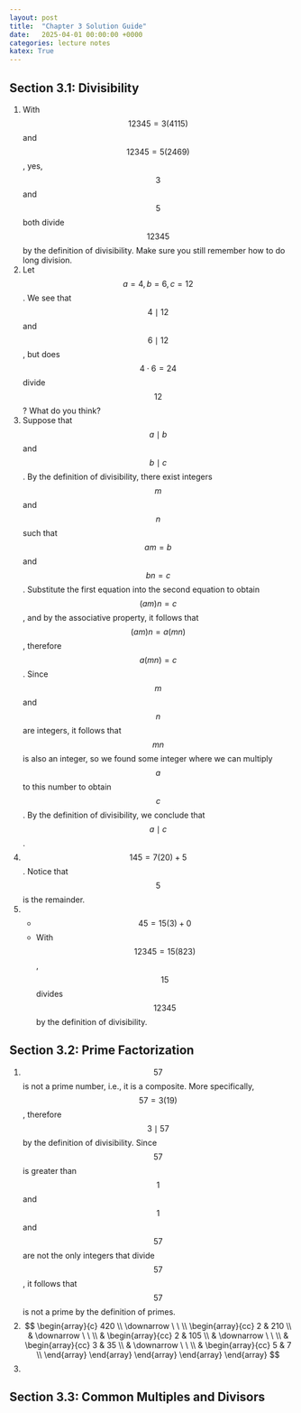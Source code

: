 ```yaml
---
layout: post
title:  "Chapter 3 Solution Guide"
date:   2025-04-01 00:00:00 +0000
categories: lecture notes
katex: True
---
```


## Section 3.1: Divisibility
1. With $$12345 = 3(4115)$$ and $$12345 = 5(2469)$$, yes, $$3$$ and $$5$$ both divide $$12345$$ by the definition of divisibility. Make sure you still remember how to do long division.
2. Let $$a = 4, b=6, c=12$$. We see that $$4 \mid 12$$ and $$6 \mid 12$$, but does $$4 \cdot 6 = 24$$ divide $$12$$? What do you think?
3. Suppose that $$a \mid b$$ and $$b \mid c$$. By the definition of divisibility, there exist integers $$m$$ and $$n$$ such that $$am = b$$ and $$bn = c$$. Substitute the first equation into the second equation to obtain $$(am)n = c$$, and by the associative property, it follows that $$(am)n = a(mn)$$, therefore $$a(mn) = c$$. Since $$m$$ and $$n$$ are integers, it follows that $$mn$$ is also an integer, so we found some integer where we can multiply $$a$$ to this number to obtain $$c$$. By the definition of divisibility, we conclude that $$a \mid c$$.
4. $$145 = 7(20) + 5$$. Notice that $$5$$ is the remainder.
5.  - $$45 = 15(3) + 0$$
    - With $$12345 = 15(823)$$, $$15$$ divides $$12345$$ by the definition of divisibility.

## Section 3.2: Prime Factorization

1. $$57$$ is not a prime number, i.e., it is a composite. More specifically, $$57 = 3(19)$$, therefore $$3 \mid 57$$ by the definition of divisibility. Since $$57$$ is greater than $$1$$ and $$1$$ and $$57$$ are not the only integers that divide $$57$$, it follows that $$57$$ is not a prime by the definition of primes.
2. 
    $$
    \begin{array}{c}
        420 \\
        \downarrow \ \ \\
        \begin{array}{cc}
            2 & 210 \\
            & \downarrow \ \ \\
            & \begin{array}{cc}
                2 & 105 \\
                & \downarrow \ \ \\
                & \begin{array}{cc}
                    3 & 35 \\
                    & \downarrow \ \ \\
                    & \begin{array}{cc}
                        5 & 7 \\
                    \end{array}
                \end{array}
            \end{array}
        \end{array}
    \end{array}
    $$
3. 


## Section 3.3: Common Multiples and Divisors
